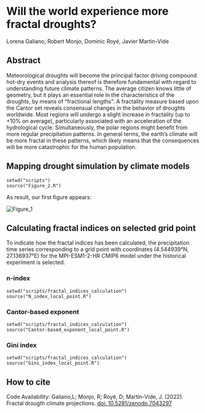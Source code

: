 # Will the world experience more fractal droughts?
Lorena Galiano, Robert Monjo, Dominic Royé, Javier Martin-Vide


## Abstract

Meteorological droughts will become the principal factor driving compound hot-dry events and analysis thereof is therefore fundamental with regard to understanding future climate patterns. The average citizen knows little of geometry, but it plays an essential role in the characteristics of the droughts, by means of "fractional lengths". A fractality measure based upon the Cantor set reveals consensual changes in the behavior of droughts worldwide. Most regions will undergo a slight increase in fractality (up to +10% on average), particularly associated with an acceleration of the hydrological cycle. Simultaneously, the polar regions might benefit from more regular precipitation patterns. In general terms, the earth’s climate will be more fractal in these patterns, which likely means that the consequences will be more catastrophic for the human population.


## Mapping drought simulation by climate models

```{r, echo=FALSE}
setwd("scripts")
source("Figure_2.R")
```

As result, our first figure appears:

![Figure_1](https://user-images.githubusercontent.com/110187434/190433141-bf478a10-cc15-4ca7-8047-fcde23479f81.PNG)


## Calculating fractal indices on selected grid point

To indicate how the fractal indices has been calculated, the precipitation time series corresponding to a grid point with coordinates (4.544939°N, 27.136937°E) for the MPI-ESM1-2-HR CMIP6 model under the historical experiment is selected.

### n-index

```{r, echo=FALSE}
setwd("scripts/fractal_indices_calculation")
source("N_index_local_point.R")
```

### Cantor-based exponent

```{r, echo=FALSE}
setwd("scripts/fractal_indices_calculation")
source("Cantor-based_exponent_local_point.R")
```

### Gini index

```{r, echo=FALSE}
setwd("scripts/fractal_indices_calculation")
source("Gini_index_local_point.R")
```


## How to cite

Code Availability: Galiano,L; Monjo, R; Royé, D; Martin-Vide, J. (2022). Fractal drougth climate projections. [doi: 10.5281/zenodo.7043297](https://doi.org/10.5281/zenodo.7043297)

